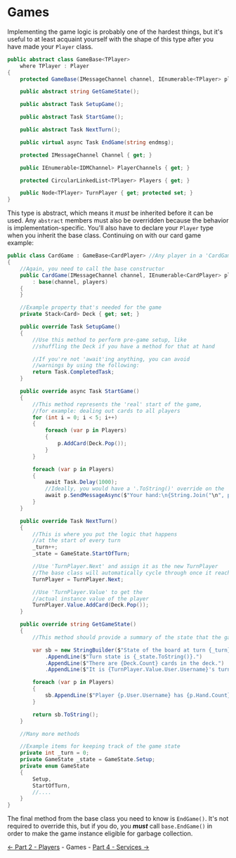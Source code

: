 ﻿Games
=====

Implementing the game logic is probably one of the hardest things,
but it's useful to at least acquaint yourself with the shape
of this type after you have made your `Player` class.
```cs
public abstract class GameBase<TPlayer>
    where TPlayer : Player
{
    protected GameBase(IMessageChannel channel, IEnumerable<TPlayer> players);

    public abstract string GetGameState();

    public abstract Task SetupGame();

    public abstract Task StartGame();

    public abstract Task NextTurn();

    public virtual async Task EndGame(string endmsg);

    protected IMessageChannel Channel { get; }

    public IEnumerable<IDMChannel> PlayerChannels { get; }

    protected CircularLinkedList<TPlayer> Players { get; }

    public Node<TPlayer> TurnPlayer { get; protected set; }
}
```

This type is abstract, which means it *must* be inherited before it can be used.
Any `abstract` members must also be overridden because the behavior is implementation-specific.
You'll also have to declare your `Player` type when you inherit the base class.
Continuing on with our card game example:
```cs
public class CardGame : GameBase<CardPlayer> //Any player in a 'CardGame' is of type 'CardPlayer'
{
    //Again, you need to call the base constructor
    public CardGame(IMessageChannel channel, IEnumerable<CardPlayer> players)
        : base(channel, players)
    {
    }

    //Example property that's needed for the game
    private Stack<Card> Deck { get; set; }

    public override Task SetupGame()
    {
        //Use this method to perform pre-game setup, like
        //shuffling the Deck if you have a method for that at hand

        //If you're not 'await'ing anything, you can avoid
        //warnings by using the following:
        return Task.CompletedTask;
    }

    public override async Task StartGame()
    {
        //This method represents the 'real' start of the game,
        //for example: dealing out cards to all players
        for (int i = 0; i < 5; i++)
        {
            foreach (var p in Players)
            {
                p.AddCard(Deck.Pop());
            }
        }

        foreach (var p in Players)
        {
            await Task.Delay(1000);
            //Ideally, you would have a '.ToString()' override on the 'Card' type for this
            await p.SendMessageAsync($"Your hand:\n{String.Join("\n", p.Hand)}");
        }
    }

    public override Task NextTurn()
    {
        //This is where you put the logic that happens
        //at the start of every turn
        _turn++;
        _state = GameState.StartOfTurn;

        //Use 'TurnPlayer.Next' and assign it as the new TurnPlayer
        //The base class will automatically cycle through once it reaches the end
        TurnPlayer = TurnPlayer.Next;

        //Use 'TurnPlayer.Value' to get the
        //actual instance value of the player
        TurnPlayer.Value.AddCard(Deck.Pop());
    }

    public override string GetGameState()
    {
        //This method should provide a summary of the state that the game is in

        var sb = new StringBuilder($"State of the board at turn {_turn}:\n")
            .AppendLine($"Turn state is {_state.ToString()}.")
            .AppendLine($"There are {Deck.Count} cards in the deck.")
            .AppendLine($"It is {TurnPlayer.Value.User.Username}'s turn.");

        foreach (var p in Players)
        {
            sb.AppendLine($"Player {p.User.Username} has {p.Hand.Count} cards in hand.");
        }

        return sb.ToString();
    }

    //Many more methods

    //Example items for keeping track of the game state
    private int _turn = 0;
    private GameState _state = GameState.Setup;
    private enum GameState
    {
        Setup,
        StartOfTurn,
        //....
    }
}
```

The final method from the base class you need to know is `EndGame()`.
It's not required to override this, but if you do, you ***must*** call
`base.EndGame()` in order to make the game instance eligible for garbage collection.

[<- Part 2 - Players](2-Players.md) - Games - [Part 4 - Services ->](4-Services.md)
